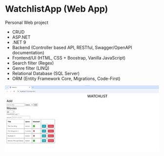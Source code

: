 # WatchlistApp (Web App)
Personal Web project

- CRUD
- ASP.NET
- .NET 9
- Backend (Controller based API, RESTful, Swagger/OpenAPI documentation)
- Frontend/UI (HTML, CSS + Boostrap, Vanilla JavaScript)
- Search filter (Regex)
- Genre filter (LINQ)
- Relational Database (SQL Server)
- ORM (Entity Framework Core, Migrations, Code-First)

![screenshot](screenshot.png)
